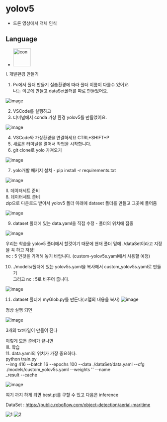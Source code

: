 # yolov5  
 - 드론 영상에서 객체 인식
## Language  
 - <div style="display: flex; align-items: flex-start;"><img src="https://techstack-generator.vercel.app/python-icon.svg" alt="icon" width="57" height="57" /></div>  
 
I. 개발환경 만들기 
1. Pc에서 폴더 만들기
    실습환경에 따라 폴더 이름이 다를수 있어요.   
    나는 이곳에 만들고 dataSet폴더를 따로 만들었어요.

![image](https://github.com/jiwon0629/yolov5_Drone/assets/149983498/cf38f66d-64b7-4431-b11b-ac46551c1c01)


2. VSCode를 실행하고 
3. 터미널에서 conda 가상 환경  yolov5를 만들었어요.

![image](https://github.com/jiwon0629/NativeAppYoloCustom/assets/149983498/7340f99b-c129-4c39-83e8-4d5487860cf9)
 
4. VSCode와 가상환경을 연결하세요 CTRL+SHIFT+P
5. 새로운 터미널을 열어서 작업을 시작합니다. 
6. git clone로 yolo 가져오기

![image](https://github.com/jiwon0629/NativeAppYoloCustom/assets/149983498/9d7082d0-fe21-4aaa-a43e-7a4bb201928a)

7. yolo개발 패키지 설치  - pip install -r requirements.txt  

![image](https://github.com/jiwon0629/NativeAppYoloCustom/assets/149983498/18c89030-4a84-4a87-9e3b-7654b7b54c89)

II. 데이터세트 준비  
8. 데이터세트 준비   
zip으로 다운로드 받아서 yolov5 폴더 아래에 dataset 폴더를 만들고 그곳에 풀어줌   

![image](https://github.com/jiwon0629/NativeAppYoloCustom/assets/149983498/92b60a9f-eaa4-4a4d-95d7-be8a92c203b0)


9. dataset 폴더에 있는 data.yaml을 직접 수정 - 폴더의 위치에 집중  

![image](https://github.com/jiwon0629/yolov5_Drone/assets/149983498/db5da1c3-32e8-4838-a21f-d9f344584b97)


우리는 학습을 yolov5 폴더에서 할것이기 때문에 현재 폴더 밑에 ./dataSet이라고 지정을 꼭 하고 저장!  
nc : 5 인것을 기억해 놓기 바랍니다. (custom-yolov5s.yaml에서 사용할 예정)

10. ./models/폴더에 있는 yolov5s.yaml을 복사해서 custom_yolov5s.yaml로 만들기  
그리고 nc : 5로 바꾸어 줍니다.  

![image](https://github.com/jiwon0629/yolov5_Drone/assets/149983498/6695fa92-95f3-4509-94ad-2b9fc229a303)


11. dataset 폴더에 myGlob.py를 만든다(코랩의 내용을 복사)
![image](https://github.com/jiwon0629/yolov5_Drone/assets/149983498/54b031c3-76fb-4d62-97bf-fce590c3134d)  


정상 실행 되면  

![image](https://github.com/jiwon0629/yolov5_Drone/assets/149983498/df324d76-697c-4e5a-b9c5-8dc09b357475)


3개의 txt파일이 만들어 진다 

이렇게 모든 준비가 끝나면  
III. 학습  
11. data.yaml의 위치가 가장 중요하다.  
python train.py  
--img 416 --batch 16 --epochs 100 --data ./dataSet/data.yaml --cfg ./models/custom_yolov5s.yaml --weights '' --name  
_result --cache  

![image](https://github.com/jiwon0629/yolov5_Drone/assets/149983498/4d1c913c-da66-4117-ae39-623e1de21d36)  

여기 까지 하게 되면 best.pt를 구할 수 있고 다음은 inference








DataSet : https://public.roboflow.com/object-detection/aerial-maritime  

![1](https://github.com/jiwon0629/yolov5/assets/149983498/b5ffb12e-9ffe-4732-943f-1d4506e85e1b)
![2](https://github.com/jiwon0629/yolov5/assets/149983498/d82b2307-ddfb-4c5c-bf0d-d8b0f8353dba)

